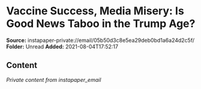 # Vaccine Success, Media Misery: Is Good News Taboo in the Trump Age?

**Source:** instapaper-private://email/05b50d3c8e5ea29deb0bd1a6a24d2c5f/
**Folder:** Unread
**Added:** 2021-08-04T17:52:17




## Content
*Private content from instapaper_email*

